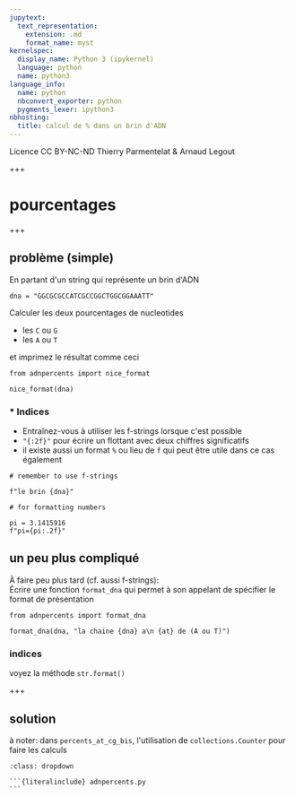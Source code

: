 ```yaml
---
jupytext:
  text_representation:
    extension: .md
    format_name: myst
kernelspec:
  display_name: Python 3 (ipykernel)
  language: python
  name: python3
language_info:
  name: python
  nbconvert_exporter: python
  pygments_lexer: ipython3
nbhosting:
  title: calcul de % dans un brin d'ADN
---
```


<div class="licence">
<span>Licence CC BY-NC-ND</span>
<span>Thierry Parmentelat &amp; Arnaud Legout</span>
</div>

+++

# pourcentages

+++

## problème (simple)

En partant d'un string qui représente un brin d'ADN

```{code-cell} ipython3
dna = "GGCGCGCCATCGCCGGCTGGCGGAAATT"
```

Calculer les deux pourcentages de nucleotides 

 * les `C` ou `G`
 * les `A` ou `T`

et imprimez le résultat comme ceci

```{code-cell} ipython3
from adnpercents import nice_format

nice_format(dna)
```

### * Indices

* Entraînez-vous à utiliser les f-strings lorsque c'est possible
* `"{:2f}"` pour écrire un flottant avec deux chiffres significatifs
* il existe aussi un format `%` ou lieu de `f` qui peut être utile dans ce cas également

```{code-cell} ipython3
# remember to use f-strings

f"le brin {dna}"
```

```{code-cell} ipython3
# for formatting numbers

pi = 3.1415916
f"pi={pi:.2f}"
```

## un peu plus compliqué

À faire peu plus tard (cf. aussi f-strings):  
Écrire une fonction `format_dna` qui permet à son appelant de spécifier le format de présentation

```{code-cell} ipython3
from adnpercents import format_dna
```

```{code-cell} ipython3
format_dna(dna, "la chaine {dna} a\n {at} de (A ou T)")
```

### indices

voyez la méthode `str.format()`

+++

## solution

à noter: dans `percents_at_cg_bis`, l'utilisation de `collections.Counter` pour faire les calculs

````{admonition} ouvrez-moi
:class: dropdown

```{literalinclude} adnpercents.py
```
````
